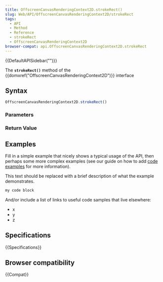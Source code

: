 ```yaml
---
title: OffscreenCanvasRenderingContext2D.strokeRect()
slug: Web/API/OffscreenCanvasRenderingContext2D/strokeRect
tags:
  - API
  - Method
  - Reference
  - strokeRect
  - OffscreenCanvasRenderingContext2D
browser-compat: api.OffscreenCanvasRenderingContext2D.strokeRect
---
```

{{DefaultAPISidebar("")}}

The **`strokeRect()`** method of the {{domxref("OffscreenCanvasRenderingContext2D")}} interface 

## Syntax

```js
OffscreenCanvasRenderingContext2D.strokeRect()
```

### Parameters



### Return Value



## Examples

Fill in a simple example that nicely shows a typical usage of the API, then perhaps some more complex examples (see our guide on how to add [code examples](/en-US/docs/MDN/Contribute/Structures/Code_examples) for more information).

This text should be replaced with a brief description of what the example demonstrates.

```js
my code block
```

And/or include a list of links to useful code samples that live elsewhere:

*   x
*   y
*   z

## Specifications

{{Specifications}}

## Browser compatibility

{{Compat}}

